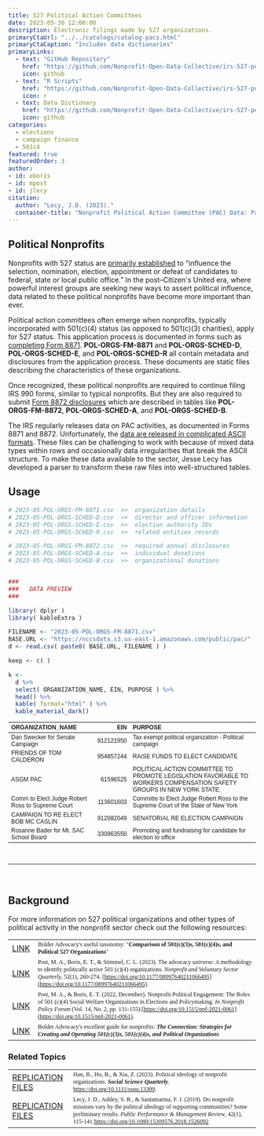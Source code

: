 ```yaml
---
title: 527 Political Action Committees
date: 2023-05-30 12:00:00
description: Electronic filings made by 527 organizations. 
primaryCtaUrl: "../../catalogs/catalog-pacs.html"
primaryCtaCaption: "Includes data dictionaries"
primaryLinks:
  - text: "GitHub Repository"
    href: "https://github.com/Nonprofit-Open-Data-Collective/irs-527-political-action-committee-disclosures/blob/main/README.md"
    icon: github
  - text: "R Scripts"
    href: "https://github.com/Nonprofit-Open-Data-Collective/irs-527-political-action-committee-disclosures/blob/main/parse-pol-org-disclosures.R"
    icon: r
  - text: Data Dictionary
    href: "https://github.com/Nonprofit-Open-Data-Collective/irs-527-political-action-committee-disclosures/blob/main/data-dictionary.md"
    icon: github
categories:
  - elections
  - campaign finance
  - 501c4
featured: true
featuredOrder: 3
author:
- id: eboris 
- id: mpost
- id: jlecy  
citation: 
  author: "Lecy, J.D. (2023)."
  container-title: "Nonprofit Political Action Committee (PAC) Data: Parsing IRS 8871 and 8872 ASCII Files."
---
```


 

 

## Political Nonprofits

Nonprofits with 527 status are [primarily established](https://www.irs.gov/charities-non-profits/political-organizations) to “influence the selection, nomination, election, appointment or defeat of candidates to federal, state or local public office.”  In the post–Citizen's United era, where powerful interest groups are seeking new ways to assert political influence, data related to these political nonprofits have become more important than ever.

Political action committees often emerge when nonprofits, typically incorporated with 501(c)(4) status (as opposed to 501(c)(3) charities), apply for 527 status. This application process is documented in forms such as [completing Form 8871](https://www.irs.gov/charities-non-profits/political-organizations/political-organization-filing-and-disclosure). **POL-ORGS-FM-8871** and **POL-ORGS-SCHED-D**, **POL-ORGS-SCHED-E**, and **POL-ORGS-SCHED-R** all contain metadata and disclosures from the application process. These documents are static files describing the characteristics of these organizations.

Once recognized, these political nonprofits are required to continue filing IRS 990 forms, similar to typical nonprofits. But they are also required to submit [Form 8872 disclosures](https://www.irs.gov/charities-non-profits/political-organizations/political-organization-filing-and-disclosure) which are described in tables like **POL-ORGS-FM-8872**, **POL-ORGS-SCHED-A**, and **POL-ORGS-SCHED-B**. 

The IRS regularly releases data on PAC activities,  as documented in Forms 8871 and 8872. Unfortunately, the [data are released in complicated ASCII formats](https://forms.irs.gov/app/pod/dataDownload/dataDownload). These files can be challenging to work with because of mixed data types within rows and occasionally data irregularities that break the ASCII structure. To make these data available to the sector, Jesse Lecy has developed a parser to transform these raw files into well-structured tables. 

## Usage

```r
# 2023-05-POL-ORGS-FM-8871.csv  >>  organization details
# 2023-05-POL-ORGS-SCHED-D.csv  >>  director and officer information
# 2023-05-POL-ORGS-SCHED-E.csv  >>  election authority IDs 
# 2023-05-POL-ORGS-SCHED-R.csv  >>  related entities records

# 2023-05-POL-ORGS-FM-8872.csv  >>  required annual disclosures 
# 2023-05-POL-ORGS-SCHED-A.csv  >>  individual donations
# 2023-05-POL-ORGS-SCHED-B.csv  >>  organizational donations 


###
###   DATA PREVIEW
###

library( dplyr )
library( kableExtra )

FILENAME <- "2023-05-POL-ORGS-FM-8871.csv"
BASE.URL <- "https://nccsdata.s3.us-east-1.amazonaws.com/public/pac/"
d <- read.csv( paste0( BASE.URL, FILENAME ) )

keep <- c( )

k <- 
  d %>%
  select( ORGANIZATION_NAME, EIN, PURPOSE ) %>% 
  head() %>%  
  kable( format="html" ) %>%
  kable_material_dark()
```


<table class=" lightable-material-dark" style='font-family: "Source Sans Pro", helvetica, sans-serif; margin-left: auto; margin-right: auto; font-size: 12px'>
 <thead>
  <tr>
   <th style="text-align:left;"> ORGANIZATION_NAME </th>
   <th style="text-align:right;"> EIN </th>
   <th style="text-align:left;"> PURPOSE </th>
  </tr>
 </thead>
<tbody>
  <tr>
   <td style="text-align:left;"> Dan Swecker for Senate Campaign </td>
   <td style="text-align:right;"> 912121950 </td>
   <td style="text-align:left;"> Tax exempt political organization - Political campaign </td>
  </tr>
  <tr>
   <td style="text-align:left;"> FRIENDS OF TOM CALDERON </td>
   <td style="text-align:right;"> 954857244 </td>
   <td style="text-align:left;"> RAISE FUNDS TO ELECT CANDIDATE </td>
  </tr>
  <tr>
   <td style="text-align:left;"> ASGM PAC </td>
   <td style="text-align:right;"> 61596525 </td>
   <td style="text-align:left;"> POLITICAL ACTION COMMITTEE TO PROMOTE LEGISLATION FAVORABLE TO WORKERS COMPENSATION SAFETY GROUPS IN NEW YORK STATE. </td>
  </tr>
  <tr>
   <td style="text-align:left;"> Comm to Elect Judge Robert Ross to Supreme Court </td>
   <td style="text-align:right;"> 113601603 </td>
   <td style="text-align:left;"> Committe to Elect Judge Robert Ross to the Supreme Court of the State of New York </td>
  </tr>
  <tr>
   <td style="text-align:left;"> CAMPAIGN TO RE ELECT BOB  MC CASLIN </td>
   <td style="text-align:right;"> 912082049 </td>
   <td style="text-align:left;"> SENATORIAL RE ELECTION CAMPAIGN </td>
  </tr>
  <tr>
   <td style="text-align:left;"> Rosanne Bader for Mt. SAC School Board </td>
   <td style="text-align:right;"> 330963550 </td>
   <td style="text-align:left;"> Promoting and fundraising for candidate for election to office </td>
  </tr>
</tbody>
</table>


<br>
<hr>
<br>

## Background 

For more information on 527 political organizations and other types of political activity in the nonprofit sector check out the following resources: 

|         |                                                                                          |
|:--------|:-----------------------------------------------------------------------------------------|
| <a class="btn -tertiary " href="https://bolderadvocacy.org/resource/comparison-of-501c3s-501c4s-and-political-527-organizations/"> LINK </a>  | <span style="font-family:Times New Roman; font-size:12;"> Bolder Advocacy's useful taxonomy: "**Comparison of 501(c)(3)s, 501(c)(4)s, and Political 527 Organizations**"  </span>|  
| <a class="btn -tertiary " href="https://journals.sagepub.com/doi/abs/10.1177/08997640211066495"> LINK </a>  | <span style="font-family:Times New Roman; font-size:12;">  Post, M. A., Boris, E. T., & Stimmel, C. L. (2023). The advocacy universe: A methodology to identify politically active 501 (c)(4) organizations. _Nonprofit and Voluntary Sector Quarterly_, 52(1), 260-274. [https://doi.org/10.1177/08997640211066495](https://doi.org/10.1177/08997640211066495). </span>  |    
| <a class="btn -tertiary " href="https://www.degruyter.com/document/doi/10.1515/npf-2021-0061/html"> LINK </a>   | <span style="font-family:Times New Roman; font-size:12;"> Post, M. A., & Boris, E. T. (2022, December). Nonprofit Political Engagement: The Roles of 501 (c)(4) Social Welfare Organizations in Elections and Policymaking. _In Nonprofit Policy Forum_ (Vol. 14, No. 2, pp. 131-155).[https://doi.org/10.1515/npf-2021-0061](https://doi.org/10.1515/npf-2021-0061). </span> |
| <a class="btn -tertiary " href="https://bolderadvocacy.org/resource/the-connection-strategies-for-creating-and-operating-501c3s-501c4s-and-political-organizations/"> LINK </a>  | <span style="font-family:Times New Roman; font-size:12;">  Bolder Advocacy's excellent guide for nonprofits: ***The Connection: Strategies for Creating and Operating 501(c)(3)s, 501(c)(4)s, and Political Organizations*** </span> | 


### Related Topics 

|         |                                                                                          |
|:--------|:-----------------------------------------------------------------------------------------|
| <a class="btn -tertiary " href="https://osf.io/huz3c/"> REPLICATION FILES </a>  |  <span style="font-family:Times New Roman; font-size:12;"> Han, B., Ho, B., & Xia, Z. (2023). Political ideology of nonprofit organizations. ***Social Science Quarterly***. <https://doi.org/10.1111/ssqu.13309>.  </span> |
| <a class="btn -tertiary " href="https://lecy.github.io/political-ideology-of-nonprofits/"> REPLICATION FILES </a>  | <span style="font-family:Times New Roman; font-size:12;"> Lecy, J. D., Ashley, S. R., & Santamarina, F. J. (2019). Do nonprofit missions vary by the political ideology of supporting communities? Some preliminary results. _Public Performance & Management Review_, 42(1), 115-141.<https://doi.org/10.1080/15309576.2018.1526092> </span> |

<br>
<br>
<br>
<br>


